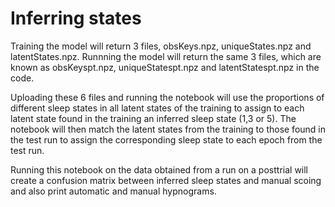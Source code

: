 # Inferring states

Training the model will return 3 files, obsKeys.npz, uniqueStates.npz and latentStates.npz.
Runnning the model will return the same 3 files, which are known as obsKeyspt.npz, uniqueStatespt.npz and latentStatespt.npz in the code.

Uploading these 6 files and running the notebook will use the proportions of different sleep states in all latent states of the training to assign to each latent state found in the training an inferred sleep state (1,3 or 5).
The notebook will then match the latent states from the training to those found in the test run to assign the corresponding sleep state to each epoch from the test run.

Running this notebook on the data obtained from a run on a posttrial will create a confusion matrix between inferred sleep states and manual scoing and also print automatic and manual hypnograms.
